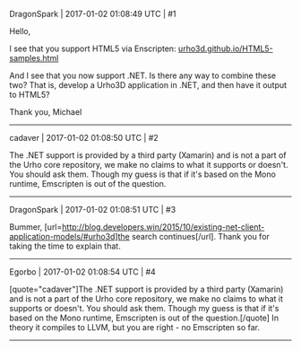 DragonSpark | 2017-01-02 01:08:49 UTC | #1

Hello,

I see that you support HTML5 via Enscripten:
[urho3d.github.io/HTML5-samples.html](http://urho3d.github.io/HTML5-samples.html)

And I see that you now support .NET.  Is there any way to combine these two?  That is, develop a Urho3D application in .NET, and then have it output to HTML5?

Thank you,
Michael

-------------------------

cadaver | 2017-01-02 01:08:50 UTC | #2

The .NET support is provided by a third party (Xamarin) and is not a part of the Urho core repository, we make no claims to what it supports or doesn't. You should ask them. Though my guess is that if it's based on the Mono runtime, Emscripten is out of the question.

-------------------------

DragonSpark | 2017-01-02 01:08:51 UTC | #3

Bummer, [url=http://blog.developers.win/2015/10/existing-net-client-application-models/#urho3d]the search continues[/url].  Thank you for taking the time to explain that.

-------------------------

Egorbo | 2017-01-02 01:08:54 UTC | #4

[quote="cadaver"]The .NET support is provided by a third party (Xamarin) and is not a part of the Urho core repository, we make no claims to what it supports or doesn't. You should ask them. Though my guess is that if it's based on the Mono runtime, Emscripten is out of the question.[/quote]
In theory it compiles to LLVM, but you are right - no Emscripten so far.

-------------------------

